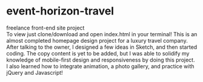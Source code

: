 # event-horizon-travel
freelance front-end site project<br>
To view just clone/download and open index.html in your terminal!
This is an almost completed homepage design project for a luxury travel company. After talking to the owner, I designed a few ideas in Sketch, and then started coding. The copy content is yet to be added, but I was able to solidify my knowledge of mobile-first design and responsiveness by doing this project. I also learned how to integrate animation, a photo gallery, and practice with jQuery and Javascript! 
